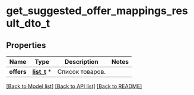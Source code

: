 # get_suggested_offer_mappings_result_dto_t

## Properties
Name | Type | Description | Notes
------------ | ------------- | ------------- | -------------
**offers** | [**list_t**](suggested_offer_mapping_dto.md) \* | Список товаров. | 

[[Back to Model list]](../README.md#documentation-for-models) [[Back to API list]](../README.md#documentation-for-api-endpoints) [[Back to README]](../README.md)


